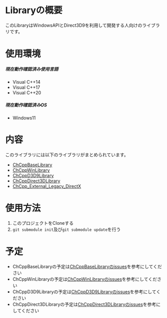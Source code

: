 
# Libraryの概要

このLibraryはWindowsAPIとDirect3D9を利用して開発する人向けのライブラリです。<br>

# 使用環境

##### 現在動作確認済み使用言語

- Visual C++14
- Visual C++17
- Visual C++20

##### 現在動作確認済みOS

- Windows11

# 内容

このライブラリには以下のライブラリがまとめられています。
- [ChCppBaseLibrary](https://github.com/Chronoss0518/ChCppBaseLibrary)
- [ChCppWinLibrary](https://github.com/Chronoss0518/ChCppWinLibrary)
- [ChCppD3D9Library](https://github.com/Chronoss0518/ChCppD3D9Library)
- [ChCppDirect3DLibrary](https://github.com/Chronoss0518/ChCppDirect3DLibrary)
- [ChCpp_External_Legacy_DirectX](https://github.com/Chronoss0518/ChCpp_External_Legacy_DirectX)

# 使用方法

1. このプロジェクトをCloneする
2. `git submodule init`及び`git submodule update`を行う

# 予定

- ChCppBaseLibraryの予定は[ChCppBaseLibraryのissues](https://github.com/Chronoss0518/ChCppBaseLibrary/issues)を参考にしてください
- ChCppWinLibraryの予定は[ChCppWinLibraryのissues](https://github.com/Chronoss0518/ChCppWinLibrary/issues)を参考にしてください
- ChCppD3D9Libraryの予定は[ChCppD3D9Libraryのissues](https://github.com/Chronoss0518/ChCppD3D9Library/issues)を参考にしてください
- ChCppDirect3DLibraryの予定は[ChCppDirect3DLibraryのissues](https://github.com/Chronoss0518/ChCppDirect3DLibrary/issues)を参考にしてください
